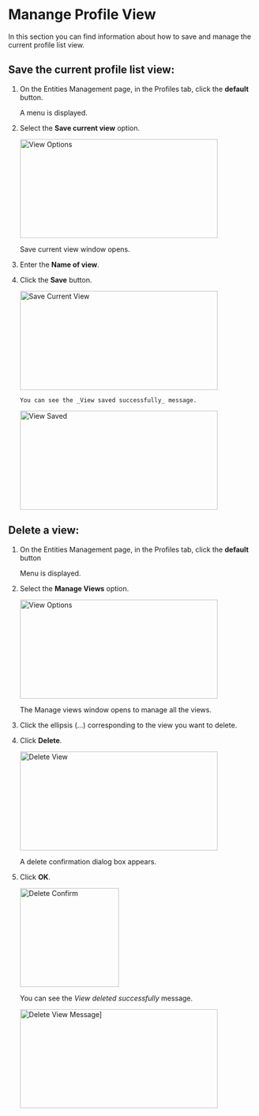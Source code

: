 # Manange Profile View

In this section you can find information about how to save and manage the current profile list view. 

## Save the current profile list view:

1. On the Entities Management page, in the Profiles tab, click the **default** button.

    A menu is displayed.

1. Select the **Save current view** option.

    <img src="../images/profile-save-current-view.png" alt="View Options" width="400" height="200"/>
  
    Save current view window opens.

1. Enter the **Name of view**.
1. Click the **Save** button.

    <img src="../images/profile-save-current-view-details.png" alt="Save Current View" width="400" height="200"/>

       You can see the _View saved successfully_ message.

    <img src="../images/profile-view-saved-message.png" alt="View Saved" width="400" height="200"/>
    
## Delete a view:

1. On the Entities Management page, in the Profiles tab, click the **default** button

    Menu is displayed.

1. Select the **Manage Views** option.

    <img src="../images/profile-manage-views.png" alt="View Options" width="400" height="200"/>
 
    The Manage views window opens to manage all the views.

1. Click the ellipsis (...) corresponding to the view you want to delete.
1. Click **Delete**.

    <img src="../images/profile-delete-view-button.png" alt="Delete View" width="400" height="200"/>

    A delete confirmation dialog box appears.

1. Click **OK**.

    <img src="../images/profile-delete-view-confirm.png" alt="Delete Confirm" width="200" height="200"/>

    You can see the _View deleted successfully_ message.

    <img src="../images/profile-delete-view-message.png" alt="Delete View Message]" width="400" height="200"/>